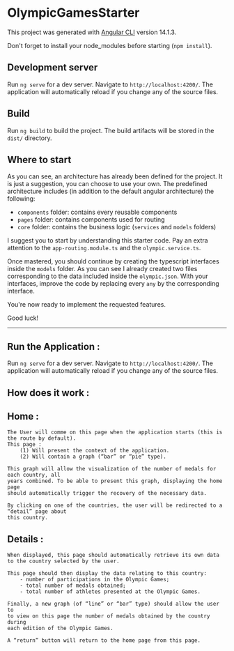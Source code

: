 # OlympicGamesStarter

This project was generated with [Angular CLI](https://github.com/angular/angular-cli) version 14.1.3.

Don't forget to install your node_modules before starting (`npm install`).

## Development server

Run `ng serve` for a dev server. Navigate to `http://localhost:4200/`. The application will automatically reload if you change any of the source files.

## Build

Run `ng build` to build the project. The build artifacts will be stored in the `dist/` directory.

## Where to start

As you can see, an architecture has already been defined for the project. It is just a suggestion, you can choose to use your own. The predefined architecture includes (in addition to the default angular architecture) the following:

- `components` folder: contains every reusable components
- `pages` folder: contains components used for routing
- `core` folder: contains the business logic (`services` and `models` folders)

I suggest you to start by understanding this starter code. Pay an extra attention to the `app-routing.module.ts` and the `olympic.service.ts`.

Once mastered, you should continue by creating the typescript interfaces inside the `models` folder. As you can see I already created two files corresponding to the data included inside the `olympic.json`. With your interfaces, improve the code by replacing every `any` by the corresponding interface.

You're now ready to implement the requested features.

Good luck!


---------------------------------------------------------------------------------------------------------------------------------------------------------------------------------------

## Run the Application : 
   Run `ng serve` for a dev server. Navigate to `http://localhost:4200/`. The application will automatically reload if you change any of the source files.

## How does it work : 
## Home : 
    The User will comme on this page when the application starts (this is the route by default).
    This page :
        (1) Will present the context of the application.
        (2) Will contain a graph (“bar” or “pie” type).

    This graph will allow the visualization of the number of medals for each country, all
    years combined. To be able to present this graph, displaying the home page
    should automatically trigger the recovery of the necessary data.

    By clicking on one of the countries, the user will be redirected to a “detail” page about
    this country.


## Details : 
    When displayed, this page should automatically retrieve its own data
    to the country selected by the user.

    This page should then display the data relating to this country:
        - number of participations in the Olympic Games;
        - total number of medals obtained;
        - total number of athletes presented at the Olympic Games.

    Finally, a new graph (of “line” or “bar” type) should allow the user to
    to view on this page the number of medals obtained by the country during
    each edition of the Olympic Games.

    A “return” button will return to the home page from this page.